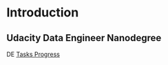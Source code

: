 # Introduction

## Udacity Data Engineer Nanodegree

DE [Tasks Progress](udacity-data-engineer-nanodegree/tasks-progress.md)


